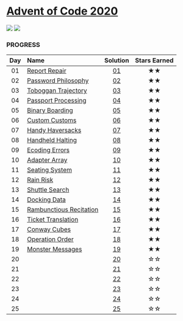 # [Advent of Code 2020](https://adventofcode.com/2020)

![](https://img.shields.io/badge/day%20-19-blue)
![](https://img.shields.io/badge/stars%20⭐-38-yellow)

### PROGRESS

| Day | Name                                                           | Solution | Stars Earned |
|:--:|:----------------------------------------------------------------|:--------:|:------------:|
| 01 | [Report Repair](https://adventofcode.com/2020/day/1)            | [01](01) |      ★★      |
| 02 | [Password Philosophy](https://adventofcode.com/2020/day/2)      | [02](02) |      ★★      |
| 03 | [Toboggan Trajectory](https://adventofcode.com/2020/day/3)      | [03](03) |      ★★      |
| 04 | [Passport Processing](https://adventofcode.com/2020/day/4)      | [04](04) |      ★★      |
| 05 | [Binary Boarding](https://adventofcode.com/2020/day/5)          | [05](05) |      ★★      |
| 06 | [Custom Customs](https://adventofcode.com/2020/day/6)           | [06](06) |      ★★      |
| 07 | [Handy Haversacks](https://adventofcode.com/2020/day/7)         | [07](07) |      ★★      |
| 08 | [Handheld Halting](https://adventofcode.com/2020/day/8)         | [08](08) |      ★★      |
| 09 | [Ecoding Errors](https://adventofcode.com/2020/day/9)           | [09](09) |      ★★      |
| 10 | [Adapter Array](https://adventofcode.com/2020/day/10)           | [10](10) |      ★★      |
| 11 | [Seating System](https://adventofcode.com/2020/day/11)          | [11](11) |      ★★      |
| 12 | [Rain Risk](https://adventofcode.com/2020/day/12)               | [12](12) |      ★★      |
| 13 | [Shuttle Search](https://adventofcode.com/2020/day/13)          | [13](13) |      ★★      |
| 14 | [Docking Data](https://adventofcode.com/2020/day/14)            | [14](14) |      ★★      |
| 15 | [Rambunctious Recitation](https://adventofcode.com/2020/day/15) | [15](15) |      ★★      |
| 16 | [Ticket Translation](https://adventofcode.com/2020/day/16)      | [16](16) |      ★★      |
| 17 | [Conway Cubes](https://adventofcode.com/2020/day/17)            | [17](17) |      ★★      |
| 18 | [Operation Order](https://adventofcode.com/2020/day/18)         | [18](18) |      ★★      |
| 19 | [Monster Messages](https://adventofcode.com/2020/day/19)        | [19](19) |      ★★      |
| 20 |                                                                 | [20](20) |      ☆☆      |
| 21 |                                                                 | [21](21) |      ☆☆      |
| 22 |                                                                 | [22](22) |      ☆☆      |
| 23 |                                                                 | [23](23) |      ☆☆      |
| 24 |                                                                 | [24](24) |      ☆☆      |
| 25 |                                                                 | [25](25) |      ☆☆      |

